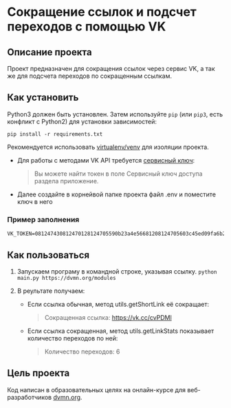 # Сокращение ссылок и подсчет переходов с помощью VK

## Описание проекта
Проект предназначен для сокращения ссылок через сервис VK, а так же для подсчета переходов по сокращенным ссылкам.

## Как установить
Python3 должен быть установлен. Затем используйте `pip` (или `pip3`, есть конфликт с Python2) для установки зависимостей:

```pip install -r requirements.txt```

Рекомендуется использовать [virtualenv/venv](https://docs.python.org/3/library/venv.html) для изоляции проекта.

* Для работы с методами VK API требуется [сервисный ключ](https://id.vk.com/about/business/go/docs/ru/vkid/latest/vk-id/connection/tokens/service-token):
  >Вы можете найти токен в поле Cервисный ключ доступа раздела приложение.
* Далее создайте в корнейвой папке проекта файл .env и поместите ключ в него
### Пример заполнения
```
VK_TOKEN=081247430812470128124705590b23a4e56681208124705603c45ed09fa6b288f0efc4a
```
## Как пользоваться
1. Запускаем програму в командной строке, указывая ссылку.
```python main.py https://dvmn.org/modules```

2. В реультате получаем:
    * Если ссылка обычная, метод utils.getShortLink её сокращает:
      >Сокращенная ссылка: https://vk.cc/cvPDMl

    * Если ссылка сокращенная, метод utils.getLinkStats показывает количество переходов по ней:
      >Количество переходов: 6

## Цель проекта
Код написан в образовательных целях на онлайн-курсе для веб-разработчиков [dvmn.org](https://dvmn.org).
